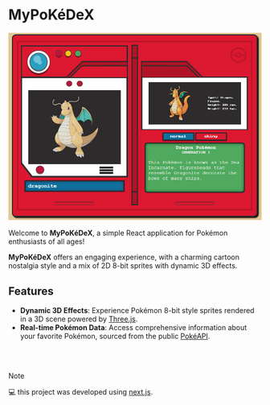 # MyPoKéDeX

![MyPoKéDeX Screenshot](/public/ss.png)

Welcome to **MyPoKéDeX**, a simple React application for Pokémon enthusiasts of all ages!

**MyPoKéDeX** offers an engaging experience, with a charming cartoon nostalgia style and a mix of 2D 8-bit sprites with dynamic 3D effects.


## Features

- **Dynamic 3D Effects**: Experience Pokémon 8-bit style sprites rendered in a 3D scene powered by [Three.js](https://threejs.org).
- **Real-time Pokémon Data**: Access comprehensive information about your favorite Pokémon, sourced from the public [PokéAPI](https://pokeapi.co).

<br>
<br>

> [!NOTE]
>  :computer: this project was developed using [next.js](https://nextjs.org/).